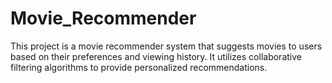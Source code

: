 # Movie_Recommender
This project is a movie recommender system that suggests movies to users based on their preferences and viewing history. It utilizes collaborative filtering algorithms to provide personalized recommendations.
